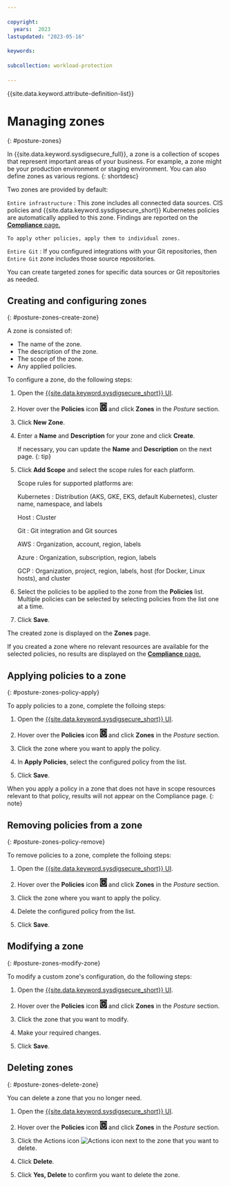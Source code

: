```yaml
---

copyright:
  years:  2023
lastupdated: "2023-05-16"

keywords:

subcollection: workload-protection

---
```


{{site.data.keyword.attribute-definition-list}}

# Managing zones
{: #posture-zones}

In {{site.data.keyword.sysdigsecure_full}}, a zone is a collection of scopes that represent important areas of your business. For example, a zone might be your production environment or staging environment. You can also define zones as various regions.
{: shortdesc}

Two zones are provided by default:

`Entire infrastructure`
:   This zone includes all connected data sources. CIS policies and {{site.data.keyword.sysdigsecure_short}} Kubernetes policies are automatically applied to this zone. Findings are reported on the [**Compliance** page.](/docs/workload-protection?topic=workload-protection-compliance)

    To apply other policies, apply them to individual zones.

`Entire Git`
:   If you configured integrations with your Git repositories, then `Entire Git` zone includes those source repositories.

You can create targeted zones for specific data sources or Git repositories as needed.

## Creating and configuring zones
{: #posture-zones-create-zone}

A zone is consisted of:

* The name of the zone.
* The description of the zone.
* The scope of the zone.
* Any applied policies.

To configure a zone, do the following steps:

1. Open the [{{site.data.keyword.sysdigsecure_short}} UI](/docs/workload-protection?topic=workload-protection-launch).

2. Hover over the **Policies** icon ![Policies icon](/images/policies.png "Policies") and click **Zones** in the *Posture* section.

3. Click **New Zone**.

4. Enter a **Name** and **Description** for your zone and click **Create**.

   If necessary, you can update the **Name** and **Description** on the next page.
   {: tip}

5. Click **Add Scope** and select the scope rules for each platform.

   Scope rules for supported platforms are:

   Kubernetes
   :    Distribution (AKS, GKE, EKS, default Kubernetes), cluster name, namespace, and labels

   Host
   :    Cluster

   Git
   :    Git integration and Git sources

   AWS
   :    Organization, account, region, labels

   Azure
   :    Organization, subscription, region, labels

   GCP
   :    Organization, project, region, labels, host (for Docker, Linux hosts), and cluster

6. Select the policies to be applied to the zone from the **Policies** list. Multiple policies can be selected by selecting policies from the list one at a time.

7. Click **Save**.

The created zone is displayed on the **Zones** page.

If you created a zone where no relevant resources are available for the selected policies, no results are displayed on the [**Compliance** page.](/docs/workload-protection?topic=workload-protection-compliance)


## Applying policies to a zone
{: #posture-zones-policy-apply}

To apply policies to a zone, complete the folloing steps:

1. Open the [{{site.data.keyword.sysdigsecure_short}} UI](/docs/workload-protection?topic=workload-protection-launch).

2. Hover over the **Policies** icon ![Policies icon](/images/policies.png "Policies") and click **Zones** in the *Posture* section.

3. Click the zone where you want to apply the policy.

4. In **Apply Policies**, select the configured policy from the list.

5. Click **Save**.

When you apply a policy in a zone that does not have in scope resources relevant to that policy, results will not appear on the Compliance page.
{: note}

## Removing policies from a zone
{: #posture-zones-policy-remove}

To remove policies to a zone, complete the folloing steps:

1. Open the [{{site.data.keyword.sysdigsecure_short}} UI](/docs/workload-protection?topic=workload-protection-launch).

2. Hover over the **Policies** icon ![Policies icon](/images/policies.png "Policies") and click **Zones** in the *Posture* section.

3. Click the zone where you want to apply the policy.

4. Delete the configured policy from the list.

5. Click **Save**.

## Modifying a zone
{: #posture-zones-modify-zone}

To modify a custom zone's configuration, do the following steps:

1. Open the [{{site.data.keyword.sysdigsecure_short}} UI](/docs/workload-protection?topic=workload-protection-launch).

2. Hover over the **Policies** icon ![Policies icon](/images/policies.png "Policies") and click **Zones** in the *Posture* section.

3. Click the zone that you want to modify.

4. Make your required changes.

5. Click **Save**.

## Deleting zones
{: #posture-zones-delete-zone}

You can delete a zone that you no longer need.

1. Open the [{{site.data.keyword.sysdigsecure_short}} UI](/docs/workload-protection?topic=workload-protection-launch).

2. Hover over the **Policies** icon ![Policies icon](/images/policies.png "Policies") and click **Zones** in the *Posture* section.

3. Click the Actions icon ![Actions icon](../icons/action-menu-icon.svg "Actions") next to the zone that you want to delete.

4. Click **Delete**.

5. Click **Yes, Delete** to confirm you want to delete the zone.
